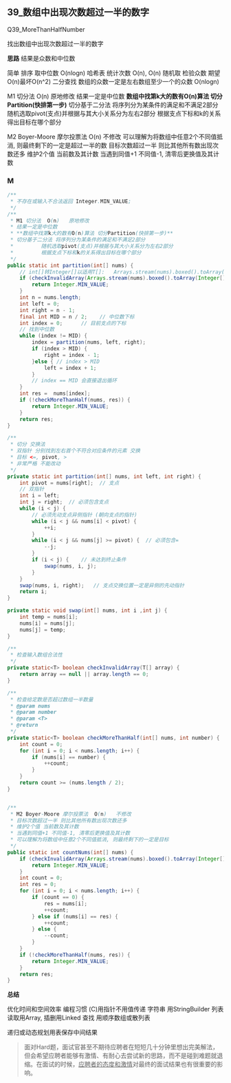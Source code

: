 ## 39_数组中出现次数超过一半的数字
Q39_MoreThanHalfNumber

找出数组中出现次数超过一半的数字

**思路**
结果是众数和中位数

简单
排序 取中位数	O(nlogn)
哈希表 统计次数	O(n), O(n)
随机取 检验众数	期望O(n)最坏O(n^2)
二分查找 数组的众数一定是左右数组至少一个的众数	O(nlogn)

M1 切分法	O(n)	原地修改
结果一定是中位数
**数组中找第k大的数有O(n)算法 切分Partition(快排第一步)**
切分基于二分法 将序列分为某条件的满足和不满足2部分
	随机选取pivot(支点)并根据与其大小关系分为左右2部分
	根据支点下标和k的关系得出目标在哪个部分

M2 Boyer-Moore 摩尔投票法	O(n)	不修改
可以理解为将数组中任意2个不同值抵消, 则最终剩下的一定是超过一半的数
目标次数超过一半 则比其他所有数出现次数还多
维护2个值 当前数及其计数
当遇到同值+1 不同值-1, 清零后更换值及其计数


### M

```java
/**
 * 不存在或输入不合法返回 Integer.MIN_VALUE;
 */
/**
 * M1 切分法  O(n)   原地修改
 * 结果一定是中位数
 * **数组中找第k大的数有O(n)算法 切分Partition(快排第一步)**
 * 切分基于二分法 将序列分为某条件的满足和不满足2部分
 *         随机选取pivot(支点)并根据与其大小关系分为左右2部分
 *         根据支点下标和k的关系得出目标在哪个部分
 */
public static int partition(int[] nums) {
    // int[]转Integer[]以适用T[]:   Arrays.stream(nums).boxed().toArray(Integer[]::new)
    if (checkInvalidArray(Arrays.stream(nums).boxed().toArray(Integer[]::new))) {
        return Integer.MIN_VALUE;
    }
    int n = nums.length;
    int left = 0;
    int right = n - 1;
    final int MID = n / 2;    // 中位数下标
    int index = 0;      // 目前支点的下标
    // 找到中位数
    while (index != MID) {
        index = partition(nums, left, right);
        if (index > MID) {
            right = index - 1;
        }else { // index > MID
            left = index + 1;
        }
        // index == MID 会直接退出循环
    }
    int res =  nums[index];
    if (!checkMoreThanHalf(nums, res)) {
        return Integer.MIN_VALUE;
    }
    return res;
}

/**
 * 切分 交换法
 * 双指针 分别找到左右首个不符合对应条件的元素 交换
 * 目标 <=, pivot, >
 * 非常严格 不能改动
 */
private static int partition(int[] nums, int left, int right) {
    int pivot = nums[right];  // 支点
    // 双指针
    int i = left;
    int j = right;  // 必须包含支点
    while (i < j) {
        // 必须先动支点异侧指针 (朝向支点的指针)
        while (i < j && nums[i] < pivot) {
            ++i;
        }
        while (i < j && nums[j] >= pivot) {  // 必须包含=
            --j;
        }
        if (i < j) {    // 未达到终止条件
            swap(nums, i, j);
        }
    }
    swap(nums, i, right);   // 支点交换位置一定是异侧的先动指针
    return i;
}

private static void swap(int[] nums, int i ,int j) {
    int temp = nums[i];
    nums[i] = nums[j];
    nums[j] = temp;
}

/**
 * 检查输入数组合法性
 */
private static<T> boolean checkInvalidArray(T[] array) {
    return array == null || array.length == 0;
}

/**
 * 检查给定数是否超过数组一半数量
 * @param nums
 * @param number
 * @param <T>
 * @return
 */
private static<T> boolean checkMoreThanHalf(int[] nums, int number) {
    int count = 0;
    for (int i = 0; i < nums.length; i++) {
        if (nums[i] == number) {
            ++count;
        }
    }
    return count >= (nums.length / 2);
}


/**
 * M2 Boyer-Moore 摩尔投票法  O(n)   不修改
 * 目标次数超过一半 则比其他所有数出现次数还多
 * 维护2个值 当前数及其计数
 * 当遇到同值+1 不同值-1, 清零后更换值及其计数
 * 可以理解为将数组中任意2个不同值抵消, 则最终剩下的一定是目标
 */
public static int countNums(int[] nums) {
    if (checkInvalidArray(Arrays.stream(nums).boxed().toArray(Integer[]::new))) {
        return Integer.MIN_VALUE;
    }
    int count = 0;
    int res = 0;
    for (int i = 0; i < nums.length; i++) {
        if (count == 0) {
            res = nums[i];
            ++count;
        } else if (nums[i] == res) {
            ++count;
        } else {
            --count;
        }
    }
    if (!checkMoreThanHalf(nums, res)) {
        return Integer.MIN_VALUE;
    }
    return res;
}
```



**总结**

优化时间和空间效率
编程习惯
(C)用指针不用值传递
字符串 用StringBuilder
列表 读取用Array, 插删用Linked
查找 用顺序数组或散列表

递归或动态规划用表保存中间结果



> 面对Hard题，面试官甚至不期待应聘者在短短几十分钟里想出完美解法，但会希望应聘者能够有激情、有耐心去尝试新的思路，而不是碰到难题就退缩。在面试的时候，<u>应聘者的态度和激情</u>对最终的面试结果也有很重要的影响。
